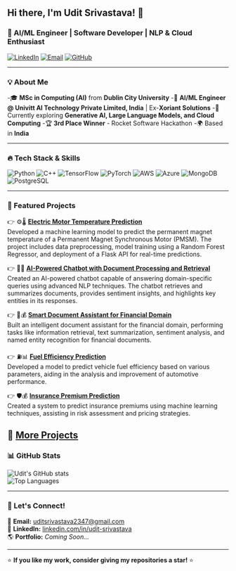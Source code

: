 ## Hi there, I'm Udit Srivastava! 👋

### 🚀 AI/ML Engineer | Software Developer | NLP & Cloud Enthusiast

[![LinkedIn](https://img.shields.io/badge/LinkedIn-udit--srivastava-blue?style=flat-square&logo=linkedin)](https://linkedin.com/in/udit-srivastava) 
[![Email](https://img.shields.io/badge/Email-uditsrivastava2347%40gmail.com-red?style=flat-square&logo=gmail)](mailto:uditsrivastava2347@gmail.com)
[![GitHub](https://img.shields.io/github/followers/Udit11?label=Follow&style=social)](https://github.com/Udit11)

---

### 💡 About Me
-🎓 **MSc in Computing (AI)** from **Dublin City University**
-💼 **AI/ML Engineer @ Univitt AI Technology Private Limited, India** | Ex-**Xoriant Solutions**
-🌱 Currently exploring **Generative AI, Large Language Models, and Cloud Computing**
-🏆 **3rd Place Winner** - Rocket Software Hackathon
-🌍 Based in **India**

---

### 🔥 Tech Stack & Skills

![Python](https://img.shields.io/badge/Python-3776AB?style=for-the-badge&logo=python&logoColor=white)
![C++](https://img.shields.io/badge/C%2B%2B-00599C?style=for-the-badge&logo=c%2B%2B&logoColor=white)
![TensorFlow](https://img.shields.io/badge/TensorFlow-FF6F00?style=for-the-badge&logo=tensorflow&logoColor=white)
![PyTorch](https://img.shields.io/badge/PyTorch-EE4C2C?style=for-the-badge&logo=pytorch&logoColor=white)
![AWS](https://img.shields.io/badge/AWS-232F3E?style=for-the-badge&logo=amazonaws&logoColor=white)
![Azure](https://img.shields.io/badge/Azure-0078D4?style=for-the-badge&logo=microsoftazure&logoColor=white)
![MongoDB](https://img.shields.io/badge/MongoDB-4EA94B?style=for-the-badge&logo=mongodb&logoColor=white)
![PostgreSQL](https://img.shields.io/badge/PostgreSQL-336791?style=for-the-badge&logo=postgresql&logoColor=white)

---
### 📌 Featured Projects

👉 ⚙️🌡️ **[Electric Motor Temperature Prediction](https://github.com/Udit11/2025-Electric-Cars-Project)**  
Developed a machine learning model to predict the permanent magnet temperature of a Permanent Magnet Synchronous Motor (PMSM). The project includes data preprocessing, model training using a Random Forest Regressor, and deployment of a Flask API for real-time predictions.

👉 🤖📄 **[AI-Powered Chatbot with Document Processing and Retrieval](https://github.com/Udit11/2025-AI-Powered-Chatbot-with-Document-Processing-and-Retrieval)**  
Created an AI-powered chatbot capable of answering domain-specific queries using advanced NLP techniques. The chatbot retrieves and summarizes documents, provides sentiment insights, and highlights key entities in its responses.

👉 🤖💰 **[Smart Document Assistant for Financial Domain](https://github.com/Udit11/2025-Smart-Document-Assistant-for-Financial-Domain)**  
Built an intelligent document assistant for the financial domain, performing tasks like information retrieval, text summarization, sentiment analysis, and named entity recognition for financial documents.

👉 ⛽📊 **[Fuel Efficiency Prediction](https://github.com/Udit11/2025-Fuel-Efficiency-Prediction)**  
Developed a model to predict vehicle fuel efficiency based on various parameters, aiding in the analysis and improvement of automotive performance.

👉 🛡️💰 **[Insurance Premium Prediction](https://github.com/Udit11/2025-Insurance-Premium)**  
Created a system to predict insurance premiums using machine learning techniques, assisting in risk assessment and pricing strategies.

🔗 **[More Projects](https://github.com/Udit11?tab=repositories)**
---

### 📊 GitHub Stats

![Udit's GitHub stats](https://github-readme-stats.vercel.app/api?username=Udit11&show_icons=true&theme=radical)  
![Top Languages](https://github-readme-stats.vercel.app/api/top-langs/?username=Udit11&layout=compact&theme=radical)

---

### 🚀 Let's Connect!
📩 **Email:** [uditsrivastava2347@gmail.com](mailto:uditsrivastava2347@gmail.com)  
💼 **LinkedIn:** [linkedin.com/in/udit-srivastava](https://linkedin.com/in/udit-srivastava)  
🌎 **Portfolio:** *Coming Soon...*  

---

⭐️ **If you like my work, consider giving my repositories a star!** ⭐️
